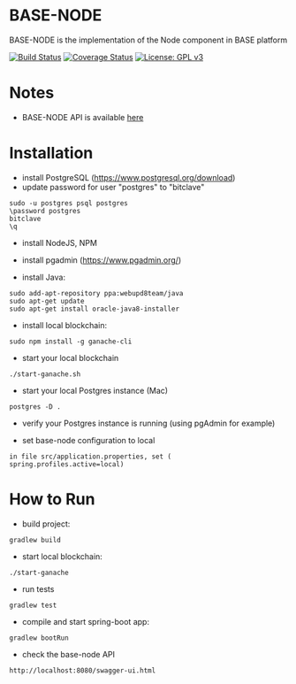 # BASE-NODE
BASE-NODE is the implementation of the Node component in BASE platform

[![Build Status](https://travis-ci.org/bitclave/base-node.svg?branch=develop)](https://travis-ci.org/bitclave/base-node)
[![Coverage Status](https://coveralls.io/repos/github/bitclave/base-node/badge.svg?branch=develop)](https://coveralls.io/github/bitclave/base-node?branch=develop)
[![License: GPL v3](https://img.shields.io/badge/License-GPL%20v3-blue.svg)](https://www.gnu.org/licenses/gpl-3.0)

# Notes
- BASE-NODE API is available [here](https://base2-bitclva-com.herokuapp.com/swagger-ui.html#)

# Installation

- install PostgreSQL (https://www.postgresql.org/download)
- update password for user "postgres" to "bitclave"
```
sudo -u postgres psql postgres
\password postgres
bitclave
\q
```
- install NodeJS, NPM
- install pgadmin (https://www.pgadmin.org/)

- install Java:
```
sudo add-apt-repository ppa:webupd8team/java
sudo apt-get update
sudo apt-get install oracle-java8-installer
```

- install local blockchain:
```
sudo npm install -g ganache-cli
```

- start your local blockchain
```
./start-ganache.sh 
```

- start your local Postgres instance (Mac)
```
postgres -D .
```

- verify your Postgres instance is running (using pgAdmin for example)

- set base-node configuration to local
```
in file src/application.properties, set ( spring.profiles.active=local)
```

# How to Run

- build project:
```
gradlew build
```

- start local blockchain:
```
./start-ganache
```

- run tests
```
gradlew test
```

- compile and start spring-boot app:
```
gradlew bootRun
```

- check the base-node API
```
http://localhost:8080/swagger-ui.html
```
